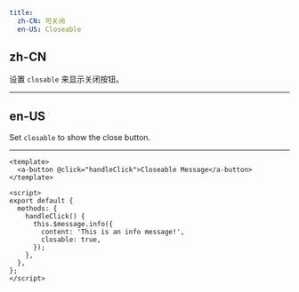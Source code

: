 ```yaml
title:
  zh-CN: 可关闭
  en-US: Closeable
```

## zh-CN

设置 `closable` 来显示关闭按钮。

---

## en-US

Set `closable` to show the close button.

---

```vue
<template>
  <a-button @click="handleClick">Closeable Message</a-button>
</template>

<script>
export default {
  methods: {
    handleClick() {
      this.$message.info({
        content: 'This is an info message!',
        closable: true,
      });
    },
  },
};
</script>
```
